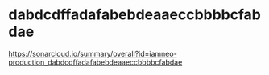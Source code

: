 # dabdcdffadafabebdeaaeccbbbbcfabdae
https://sonarcloud.io/summary/overall?id=iamneo-production_dabdcdffadafabebdeaaeccbbbbcfabdae
